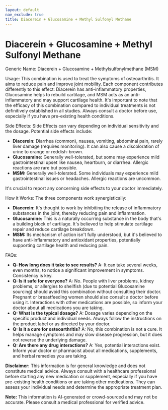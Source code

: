 ```yaml
---
layout: default
nav_exclude: true
title: Diacerein + Glucosamine + Methyl Sulfonyl Methane
---
```


# Diacerein + Glucosamine + Methyl Sulfonyl Methane

Generic Name: Diacerein + Glucosamine + Methylsulfonylmethane (MSM)

Usage: This combination is used to treat the symptoms of osteoarthritis.  It aims to reduce pain and improve joint mobility.  Each component contributes differently to this effect: Diacerein has anti-inflammatory properties, Glucosamine helps to rebuild cartilage, and MSM acts as an anti-inflammatory and may support cartilage health.  It's important to note that the efficacy of this combination compared to individual treatments is not definitively established in all studies.  Always consult a doctor before use, especially if you have pre-existing health conditions.

Side Effects:  Side Effects can vary depending on individual sensitivity and the dosage. Potential side effects include:

* **Diacerein:** Diarrhea (common), nausea, vomiting, abdominal pain,  rarely liver damage (requires monitoring).  It can also cause a discoloration of urine to orange or reddish-brown.
* **Glucosamine:** Generally well-tolerated, but some may experience mild gastrointestinal upset like nausea, heartburn, or diarrhea.  Allergic reactions are rare but possible.
* **MSM:** Generally well-tolerated. Some individuals may experience mild gastrointestinal issues or headaches. Allergic reactions are uncommon.

It's crucial to report any concerning side effects to your doctor immediately.

How it Works:  The three components work synergistically:

* **Diacerein:** It's thought to work by inhibiting the release of inflammatory substances in the joint, thereby reducing pain and inflammation.
* **Glucosamine:** This is a naturally occurring substance in the body that's a building block of cartilage.  It's believed to help stimulate cartilage repair and reduce cartilage breakdown.
* **MSM:**  Its mechanism of action isn't fully understood, but it's believed to have anti-inflammatory and antioxidant properties, potentially supporting cartilage health and reducing pain.

FAQs:

* **Q: How long does it take to see results?** A:  It can take several weeks, even months, to notice a significant improvement in symptoms.  Consistency is key.
* **Q:  Is it safe for everyone?** A: No. People with liver problems, kidney problems, or allergies to shellfish (due to potential Glucosamine sourcing) should avoid this combination without consulting their doctor.  Pregnant or breastfeeding women should also consult a doctor before using it.  Interactions with other medications are possible, so inform your doctor about all medications you are taking.
* **Q: What is the typical dosage?** A: Dosage varies depending on the specific product and individual needs. Always follow the instructions on the product label or as directed by your doctor.
* **Q:  Is it a cure for osteoarthritis?** A: No, this combination is not a cure. It helps manage symptoms and may slow disease progression, but it does not reverse the underlying damage.
* **Q: Are there any drug interactions?** A:  Yes, potential interactions exist.  Inform your doctor or pharmacist about all medications, supplements, and herbal remedies you are taking.


**Disclaimer:** This information is for general knowledge and does not constitute medical advice. Always consult with a healthcare professional before starting any new medication or supplement, especially if you have pre-existing health conditions or are taking other medications.  They can assess your individual needs and determine the appropriate treatment plan.


**Note:** This information is AI-generated or crowd-sourced and may not be accurate. Please consult a medical professional for verified advice.